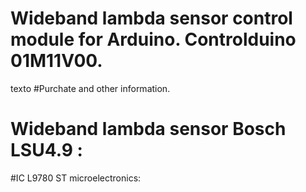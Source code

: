 # Wideband lambda sensor control module for Arduino. Controlduino 01M11V00.
texto
#Purchate and other information.

# Wideband lambda sensor Bosch LSU4.9 :

#IC L9780 ST microelectronics:

